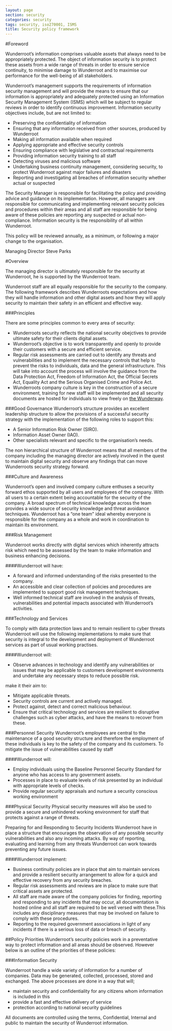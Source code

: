 ```yaml
---
layout: page
section: security
categories: security
tags: security, iso270001, ISMS
title: Security policy framework
---
```

#Foreword

Wunderroot’s information comprises valuable assets that always need to be appropriately protected. The object of information security is to protect these assets from a wide range of threats in order to ensure service continuity, to minimise damage to Wunderroot and to maximise our performance for the well-being of all stakeholders.

Wunderroot’s management supports the requirements of information security management and will provide the means to ensure that our information is appropriately and adequately protected using an Information Security Management System (ISMS) which will be subject to regular reviews in order to identify continuous improvement. Information security objectives include, but are not limited to:

* Preserving the confidentiality of information
* Ensuring that any information received from other sources, produced by Wunderroot
* Making all information available when required
* Applying appropriate and effective security controls
* Ensuring compliance with legislative and contractual requirements
* Providing information security training to all staff
* Detecting viruses and malicious software
* Undertaking business continuity management, considering security, to protect Wunderroot against major failures and disasters
* Reporting and investigating all breaches of information security whether actual or suspected

The Security Manager is responsible for facilitating the policy and providing advice and guidance on its implementation. However, all managers are responsible for communicating and implementing relevant security policies and procedures within their areas and all staff are responsible for being aware of these policies are reporting any suspected or actual non-compliance. Information security is the responsibility of all within Wunderroot.

This policy will be reviewed annually, as a minimum, or following a major change to the organisation.

Managing Director
Steve Parks

#Overview

The managing director is ultimately responsible for the security at Wunderroot, he is supported by the Wunderroot team. 

Wunderroot staff are all equally responsible for the security to the company. The following framework describes Wunderroots expectations and how they will handle information and other digital assets and how they will apply security to maintain their safety in an efficient and effective way.

###Principles

There are some principles common to every area of security:

* Wunderroots security reflects the national security obejctives to provide ultimate safety for their clients digital assets.
* Wunderroot’s objective is to work transparently and openly to provide their customers with a secure and efficient service.
* Regular risk assessments are carried out to identify any threats and vulnerabilities and to implement the necessary controls that help to prevent the risks to individuals, data and the general infrastructure. This will take into account the process will involve the guidance from the Data Protection Act, Freedom of Information Act, the Official Secrets Act, Equality Act and the Serious Organised Crime and Police Act.
* Wunderroots company culture is key in the construction of a secure environment, training for new staff will be implemented and all security documents are hosted for individuals to view freely on [the Wunderway](way.wunder.co.uk).

###Good Governance
Wunderroot’s structure provides an excellent leadership structure to allow the provisions of a successful security strategy with the implementation of the following roles to support this:

* A Senior Information Risk Owner (SIRO).
* Information Asset Owner (IAO).
* Other specialists relevant and specific to the organisation’s needs.

The non hierarchical structure of Wunderroot means that all members of the company including the managing director are actively involved in the quest to maintain digital security and observe any findings that can move Wunderroots security strategy forward. 

###Culture and Awareness

Wunderroot’s open and involved company culture enthuses a security forward ethos supported by all users and employees of the company. With all users to a certain extent being accountable for the security of the company. A broad spectrum of technical knowledge across the team provides a wide source of security knowledge and threat avoidance techniques. Wunderroot has a “one team” ideal whereby everyone is responsible for the company as a whole and work in coordination to maintain its environment.

###Risk Management

Wunderroot works directly with digital services which inherently attracts risk which need to be assessed by the team to make information and business enhancing decisions.

####Wunderroot will have:

* A forward and informed understanding of the risks presented to the company.
* An accessible and clear collection of policies and procedures are implemented to support good risk management techniques.
* Well informed technical staff are involved in the analysis of threats, vulnerabilities and potential impacts associated with Wunderroot’s activities.

###Technology and Services

To comply with data protection laws and to remain resilient to cyber threats Wunderroot will use the following implementations to make sure that security is integral to the development and deployment of Wunderroot services as part of usual working practises.

####Wunderroot will:

* Observe advances in technology and identify any vulnerabilities or issues that may be applicable to customers development environments and undertake any necessary steps to reduce possible risk.

make it their aim to:

* Mitigate applicable threats.
* Security controls are current and actively managed.
* Protect against, detect and correct malicious behaviour.
* Ensure that critical technology and services are resilient to disruptive challenges such as cyber attacks, and have the means to recover from these.

###Personnel Security
Wunderroot’s employees are central to the maintenance of a good security structure and therefore the employment of these individuals is key to the safety of the company and its customers. To mitigate the issue of vulnerabilities caused by staff

####Wunderroot will:

* Employ individuals using the Baseline Personnel Security Standard for anyone who has access to any government assets.
* Processes in place to evaluate levels of risk presented by an individual with appropriate levels of checks.
* Provide regular security appraisals and nurture a security conscious working environment

###Physical Security
Physical security measures will also be used to provide a secure and unhindered working environment for staff that protects against a range of threats.

Preparing for and Responding to Security Incidents
Wunderroot have in place a structure that encourages the observation of any possible security vulnerabilities and also any incoming attacks. By way of reporting, evaluating and learning from any threats Wunderroot can work towards preventing any future issues.

####Wunderroot implement:

* Business continuity policies are in place that aim to maintain services and provide a resilient security arrangement to allow for a quick and effective recovery from any security breaches.
* Regular risk assessments and reviews are in place to make sure that critical assets are protected.
* All staff are made aware of the company policies for finding, reporting and responding to any incidents that may occur, all documentation is hosted online and all staff are required to be well versed with these.This includes any disciplinary measures that may be involved on failure to comply with these procedures.
* Reporting to the required government associations in light of any incidents if there is a serious loss of data or breach of security.

##Policy Priorities
Wunderroot’s security policies work in a preventative way to protect information and all areas should be observed. However below is an outline of the priorities of these policies:

###Information Security

Wunderroot handle a wide variety of information for a number of companies. Data may be generated, collected, processed, stored and exchanged. The above processes are done in a way that will;

* maintain security and confidentiality for any citizens whom information is included in this 
* provide a fast and effective delivery of service
* protection according to national security guidelines

All documents are controlled using the terms, Confidential, Internal and public to maintain the security of Wunderroot information.
